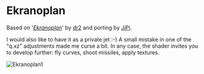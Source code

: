 Ekranoplan
==================

Based on '_[Ekranoplan](https://www.shadertoy.com/view/Wd3fDH)_' by [dr2](https://www.shadertoy.com/user/dr2) and porting by [JiPi](Profiles/JiPi.md).

I would also like to have it as a private jet :-) A small mistake in one of the "q.xz" adjustments made me curse a bit. In any case, the shader invites you to develop further: fly curves, shoot missiles, apply textures.




![Ekranoplan1](https://user-images.githubusercontent.com/78935215/117162665-43a44880-adc3-11eb-9ef0-61aea62e0cec.gif)
